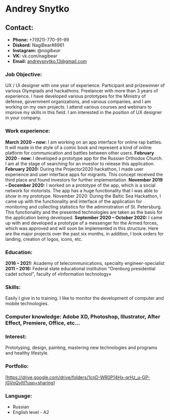 # **Andrey Snytko**


## **Contact:**
* **Phone:** +7(921)-770-91-99
* **Diskord:** NagiBear#8961
* **Instagram:** @_nagibear_
* **VK:** vk.com/nagibear
* **Email:** andreysnytko.13@gmail.com

### **Job Objective:**
UX / UI designer with one year of experience. Participant and prizewinner of various Olympiads
and hackathons. Freelancer with more than 3 years of experience. I have developed various prototypes
for the Ministry of defense, government organizations, and various companies, and I am working on my
own projects. I attend various courses and webinars to improve my skills in this field. I am interested in
the position of UX designer in your company.

### **Work experience:**
**March 2020 – now:** I am working on an app interface for online rap battles. It will made in the
style of a comic book and represent a kind of online platform for communication and battles between
other users.
**February 2020 - now:** I developed a prototype app for the Russian Orthodox Church. I am at
the stage of searching for an investor to release this application.
**February 2020:** During the Projector2020 hackathon, I made user experience and user interface
apps for migrants. This concept received the third place and found investors for further
implementation.
**November 2019 – December 2020:** I worked on a prototype of the app, which is a social network
for motorists. The app has a huge functionality that I was able to show in my prototype.
November 2020: During the Baltic Sea Hackathon, I came up with the functionality and interface
of the application for monitoring and collecting statistics for the administration of St. Petersburg. This
functionality and the presented technologies are taken as the basis for the application being developed.
**September 2020 – October 2020:** I came up with and developed a prototype of a messenger for
the Armed forces, which was approved and will soon be implemented in this structure.
Here are the major projects over the past six months, in addition, I took orders for landing,
creation of logos, icons, etc.

### **Education:**
**2016 – 2021:** Academy of telecommunications, specialty engineer-specialist
**2011 – 2016:** Federal state educational institution "Orenburg presidential cadet school", faculty
of «Information technology»

### **Skills:**
Easily I give in to training. I like to monitor the development of computer and mobile
technologies.

### **Computer knowledge:** Adobe XD, Photoshop, Illustrator, After Effect, Premiere, Office, etc...

### **Interest:**
Prototyping, design, painting, mastering new technologies and programs and healthy lifestyle.


### **Portfolio:** 
[https://drive.google.com/drive/folders/1cnD-WR0P14Hx-qrHz_u-GP-jGVnQyItl?usp=sharing]


### **Language:**
* Russian
* English level - A2